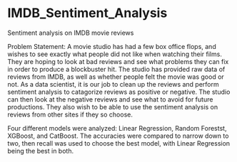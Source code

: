 # IMDB_Sentiment_Analysis
Sentiment analysis on IMDB movie reviews

Problem Statement:
A movie studio has had a few box office flops, and wishes to see exactly what people did not like when watching their films. They are hoping to look at bad reviews and see what problems they can fix in order to produce a blockbuster hit. The studio has provided raw data of reviews from IMDB, as well as whether people felt the movie was good or not. As a data scientist, it is our job to clean up the reviews and perform sentiment analysis to catagorize reviews as positive or negative. The studio can then look at the negative reviews and see what to avoid for future productions. They also wish to be able to use the sentiment analysis on reviews from other sites if they so choose.

Four different models were analyzed: Linear Regression, Random Forestst, XGBoost, and CatBoost. The accuracies were compared to narrow down to two, then recall was used to choose the best model, with Linear Regression being the best in both.

